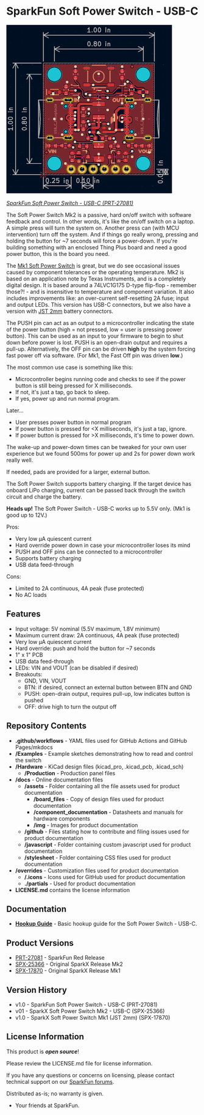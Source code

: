 SparkFun Soft Power Switch - USB-C
===================================================

[![SparkFun Soft Power Switch - USB-C (PRT-27081)](./Hardware/Dimensions.png)](https://www.sparkfun.com/products/27081)

[*SparkFun Soft Power Switch - USB-C (PRT-27081)*](https://www.sparkfun.com/products/27081)


The Soft Power Switch Mk2 is a passive, hard on/off switch with software feedback and control. In other words, it's like the on/off switch on a laptop. A simple press will turn the system on. Another press can (with MCU intervention) turn off the system. And if things go really wrong, pressing and holding the button for ~7 seconds will force a power-down. If you're building something with an enclosed Thing Plus board and need a good power button, this is the board you need.

The [Mk1 Soft Power Switch](https://www.sparkfun.com/products/17870) is great, but we do see occasional issues caused by component tolerances or the operating temperature. Mk2 is based on an application note by Texas Instruments, and is a completely digital design. It is based around a 74LVC1G175 D-type flip-flop - remember those?! - and is insensitive to temperature and component variation. It also includes improvements like: an over-current self-resetting 2A fuse; input and output LEDs. This version has USB-C connectors, but we also have a version with [JST 2mm](https://www.sparkfun.com/products/25365) battery connectors.

The PUSH pin can act as an output to a microcontroller indicating the state of the power button (high = not pressed, low = user is pressing power button). This can be used as an input to your firmware to begin to shut down before power is lost. PUSH is an open-drain output and requires a pull-up. Alternatively, the OFF pin can be driven **high** by the system forcing fast power off via software. (For Mk1, the Fast Off pin was driven **low**.)

The most common use case is something like this:

* Microcontroller begins running code and checks to see if the power button is still being pressed for X milliseconds.
* If not, it's just a tap, go back to sleep.
* If yes, power up and run normal program.

Later...

* User presses power button in normal program
* If power button is pressed for <X milliseconds, it's just a tap, ignore.
* If power button is pressed for >X milliseconds, it's time to power down.

The wake-up and power-down times can be tweaked for your own user experience but we found 500ms for power up and 2s for power down work really well.

If needed, pads are provided for a larger, external button.

The Soft Power Switch supports battery charging. If the target device has onboard LiPo charging, current can be passed back through the switch circuit and charge the battery.

<b>Heads up!</b> The Soft Power Switch - USB-C works up to 5.5V only. (Mk1 is good up to 12V.)

Pros:

* Very low µA quiescent current
* Hard override power down in case your microcontroller loses its mind
* PUSH and OFF pins can be connected to a microcontroller
* Supports battery charging
* USB data feed-through

Cons:

* Limited to 2A continuous, 4A peak (fuse protected)
* No AC loads

Features
-------------------
* Input voltage: 5V nominal (5.5V maximum, 1.8V minimum)
* Maximum current draw: 2A continuous, 4A peak (fuse protected)
* Very low µA quiescent current
* Hard override: push and hold the button for ~7 seconds
* 1" x 1" PCB
* USB data feed-through
* LEDs: VIN and VOUT (can be disabled if desired)
* Breakouts:
    * GND, VIN, VOUT
    * BTN: if desired, connect an external button between BTN and GND
    * PUSH: open-drain output, requires pull-up, low indicates button is pushed
    * OFF: drive high to turn the output off

Repository Contents
-------------------

* **.github/workflows** - YAML files used for GitHub Actions and GitHub Pages/mkdocs
* **/Examples** - Example sketches demonstrating how to read and control the switch
* **/Hardware** - KiCad design files (kicad_pro, .kicad_pcb, .kicad_sch)
  * **/Production** - Production panel files
* **/docs** - Online documentation files
  * **/assets** - Folder containing all the file assets used for product documentation
    * **/board_files** - Copy of design files used for product documentation
    * **/component_documentation** - Datasheets and manuals for hardware components
    * **/img** - Images for product documentation
  * **/github** - Files stating how to contribute and filing issues used for product documentation
  * **/javascript** - Folder containing custom javascript used for product documentation
  * **/stylesheet** - Folder containing CSS files used for product documentation
* **/overrides** - Customization files used for product documentation
  * **/.icons** - Icons used for GitHub used for product documentation
  * **./partials** - Used for product documentation
* **LICENSE.md** contains the license information

Documentation
--------------
* **[Hookup Guide](https://docs.sparkfun.com/SparkFun_Soft_Power_Switch_USB-C)** - Basic hookup guide for the Soft Power Switch - USB-C.

Product Versions
----------------
* [PRT-27081](https://www.sparkfun.com/products/27081) - SparkFun Red Release
* [SPX-25366](https://www.sparkfun.com/products/25366) - Original SparkX Release Mk2
* [SPX-17870](https://www.sparkfun.com/products/retired/17870) - Original SparkX Release Mk1

Version History
---------------
* v1.0 - SparkFun Soft Power Switch - USB-C (PRT-27081)
* v01 - SparkX Soft Power Switch Mk2 - USB-C (SPX-25366)
* v1.0 - SparkX Soft Power Switch Mk1 (JST 2mm) (SPX-17870)

License Information
-------------------

This product is _**open source**_!

Please review the LICENSE.md file for license information.

If you have any questions or concerns on licensing, please contact technical support on our [SparkFun forums](https://forum.sparkfun.com/viewforum.php?f=123).

Distributed as-is; no warranty is given.

- Your friends at SparkFun.
